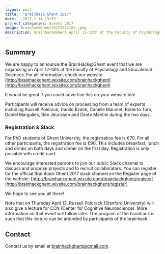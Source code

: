 ```yaml
---
layout: post
title:  "Brainhack Ghent 2017"
date:   2017-2-14 13:53
project_categories: Events 2017
image: BrainhackGhent2017222x180.jpeg
description: Brainhack@Ghent April 12-13th at the Faculty of Psychology and Educational Sciences.
---
```

## Summary

We are happy to announce the BrainHack@Ghent event that we are organizing on April 12-13th at the Faculty of Psychology and Educational Sciences.
For all information, check our website: [http://brainhackghent.wixsite.com/brainhackghent](http://brainhackghent.wixsite.com/brainhackghent)

It would be great if you could advertise this on your website too!


Participants will receive advice on processing from a team of experts including Russell Poldrack, Danilo Bzdok, Camille Maumet, Roberto Toro, Daniel Margulies, Ben Jeurissen and Dante Mantini during the two days.

### Registration & Slack
For PhD students of Ghent University, the registration fee is €70. For all other participants, the registration fee is €90. This includes breakfast, lunch and drinks on both days and dinner on the first day. Registration is only possible with credit card.

We encourage interested persons to join our public Slack channel to discuss and propose projects and to recruit collaborators. You can register for the official Brainhack Ghent 2017 slack channel on the Register page of the website: [http://brainhackghent.wixsite.com/brainhackghent/register](http://brainhackghent.wixsite.com/brainhackghent/register)



We hope to see you all there!

Note that on Thursday April 13, Russell Poldrack (Stanford University) will also give a lecture for CCN (Center for Cognitive Neuroscience). More information on that event will follow later. The program of the brainhack is such that this lecture can be attended by participants of the brainhack.

## Contact
Contact us by email at [brainhackghent@gmail.com](mailto:brainhackghent@gmail.com).
